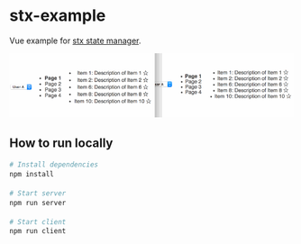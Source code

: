 # stx-example

Vue example for [stx state manager](https://github.com/mstdokumaci/stx).

![Screenshot](https://github.com/mstdokumaci/stx-vue-example/blob/master/screenshot.gif?raw=true)

## How to run locally

``` bash
# Install dependencies
npm install

# Start server
npm run server

# Start client
npm run client
```
